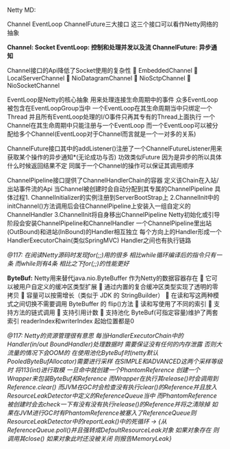 Netty MD:

Channel EventLoop ChannelFuture三大接口 这三个接口可以看作Netty网络的抽象

**Channel: Socket
EventLoop: 控制和处理并发以及流
ChannelFuture: 异步通知**

Channel接口的Api降低了Socket使用的复杂性
 EmbeddedChannel
 LocalServerChannel
 NioDatagramChannel
 NioSctpChannel
 NioSocketChannel

EventLoop是Netty的核心抽象 用来处理连接生命周期中的事件
众多EventLoop被包含在EventLoopGroup当中 一个EventLoop在其生命周期当中只绑定一个Thread 并且所有EventLoop处理的I/O事件只再其专有的Thread上面执行
一个Channel在其生命周期中只能注册与一个EventLoop 而一个EventLoop可以被分配给多个Channel(EventLoop对于Channel而言就是一个一对多的关系)

ChannelFuture接口其中的addListener()注册了一个ChannelFutureListener用来获取某个操作的异步通知*(无论成功与否) 功效类似Future<T> 因为是异步的所以具体什么时候返回结果不定 同属于一个Channel的操作可以保证其调用顺序

ChannelPipeline接口提供了ChannelHandlerChain的容器 定义该Chain在入站/出站事件流的Api 当Channel被创建时会自动分配到其专属的ChannelPipeline
具体过程1. ChannelInitializer的实例注册到ServerBootStrap上 2.ChannelInit中的initChannel()方法调用后会往ChannelPipeline上安装入一组自定义的ChannelHandler 3.ChannelInit将自身移出ChannelPipeline
Netty初始化或引导阶段会安装ChannelPipeline和ChannelHandler 一个ChannelPipeline里出站(OutBound)和进站(InBound)的Handler相互独立 每个方向上的Handler形成一个HandlerExecutorChain(类似SpringMVC) Handler之间也有执行链路

_@117: 在阅读Netty源码时发现for(;;)用的很多 相比while循环编译后的指令只有一条 而while则有4条 相比之下for(;;)的性能更好_

**ByteBuf:** Netty用来替代java.nio.ByteBuffer 作为Netty的数据容器存在
 它可以被用户自定义的缓冲区类型扩展
 通过内置的复合缓冲区类型实现了透明的零拷贝
 容量可以按需增长（类似于 JDK 的 StringBuilder）
 在读和写这两种模式之间切换不需要调用 ByteBuffer 的 flip()方法
 读和写使用了不同的索引
 支持方法的链式调用
 支持引用计数
 支持池化
ByteBuf(可指定容量)维护了两套索引 readerIndex和writerIndex 起始位置都是0 

_@117: Netty的资源管理很有意思 每当HandlerExecutorChain中的Handler(in/out BoundHandler)处理数据时 需要保证没有任何的内存泄露 否则大流量的情况下会OOM的 在使用池化ByteBuf时(netty默认PooledByteBufAllocator)需要进行采样 在SIMPLE和ADVANCED这两个采样等级时 将113(int)进行取模 一旦命中就创建一个PhantomReference 创建一个Wrapper来包装ByteBuf和Reference 而Wrapper在执行其release()时会调用到Reference.clear() 而JVM在GC时会检查没有执行clear()的Reference并且放入ResourceLeakDetector中定义的ReferenceQueue<T>当中 而PhantomReference被创建时会去check一下有没有没有执行release()的Reference并将之清除掉 如果在JVM进行GC时有PhantomReference被塞入了ReferenceQueue则ResourceLeakDetector中的reportLeak()中的死循环 -> {从ReferenceQueue.poll()并且强转成DefaultResourceLeak对象 如果对象存在 则调用其close() 如果对象此时还没被关闭 则报告MemoryLeak}_

